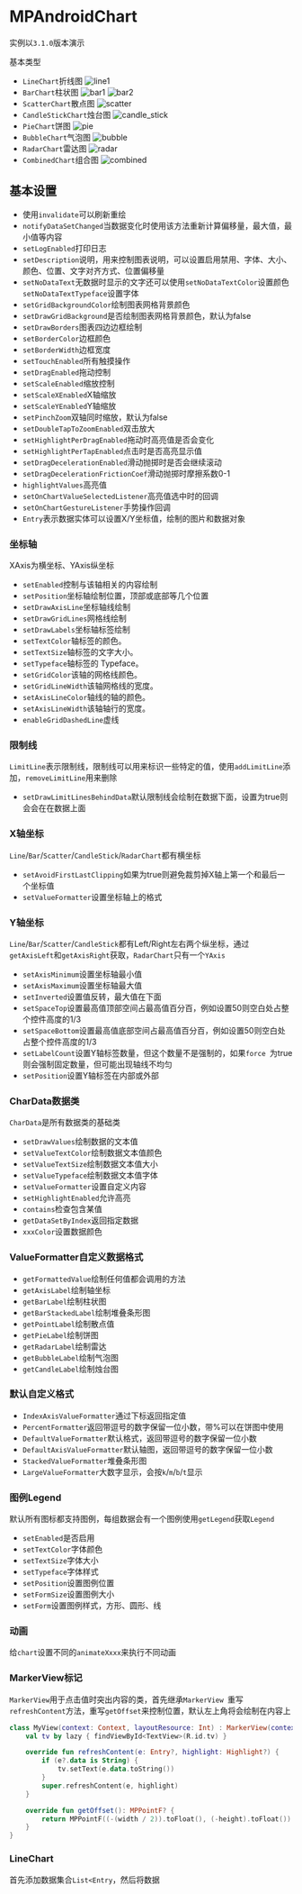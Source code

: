 # MPAndroidChart

实例以`3.1.0`版本演示

基本类型

* `LineChart`折线图
    ![line1](MPAndroidChart/line1.png)
* `BarChart`柱状图
    ![bar1](MPAndroidChart/bar1.png)
    ![bar2](MPAndroidChart/bar2.png)
* `ScatterChart`散点图
    ![scatter](MPAndroidChart/scatter.png)
* `CandleStickChart`烛台图
    ![candle_stick](MPAndroidChart/candle_stick.png)
* `PieChart`饼图
    ![pie](MPAndroidChart/pie.png)
* `BubbleChart`气泡图
    ![bubble](MPAndroidChart/bubble.png)
* `RadarChart`雷达图
    ![radar](MPAndroidChart/radar.png)
* `CombinedChart`组合图
    ![combined](MPAndroidChart/combined.png)

## 基本设置

* 使用`invalidate`可以刷新重绘
* `notifyDataSetChanged`当数据变化时使用该方法重新计算偏移量，最大值，最小值等内容
* `setLogEnabled`打印日志
* `setDescription`说明，用来控制图表说明，可以设置启用禁用、字体、大小、颜色、位置、文字对齐方式、位置偏移量
* `setNoDataText`无数据时显示的文字还可以使用`setNoDataTextColor`设置颜色`setNoDataTextTypeface`设置字体
* `setGridBackgroundColor`绘制图表网格背景颜色
* `setDrawGridBackground`是否绘制图表网格背景颜色，默认为false
* `setDrawBorders`图表四边边框绘制
* `setBorderColor`边框颜色
* `setBorderWidth`边框宽度
* `setTouchEnabled`所有触摸操作
* `setDragEnabled`拖动控制
* `setScaleEnabled`缩放控制
* `setScaleXEnabled`X轴缩放
* `setScaleYEnabled`Y轴缩放
* `setPinchZoom`双轴同时缩放，默认为false
* `setDoubleTapToZoomEnabled`双击放大
* `setHighlightPerDragEnabled`拖动时高亮值是否会变化
* `setHighlightPerTapEnabled`点击时是否高亮显示值
* `setDragDecelerationEnabled`滑动抛掷时是否会继续滚动
* `setDragDecelerationFrictionCoef`滑动抛掷时摩擦系数0-1
* `highlightValues`高亮值
* `setOnChartValueSelectedListener`高亮值选中时的回调
* `setOnChartGestureListener`手势操作回调
* `Entry`表示数据实体可以设置X/Y坐标值，绘制的图片和数据对象

### 坐标轴
XAxis为横坐标、YAxis纵坐标
* `setEnabled`控制与该轴相关的内容绘制
* `setPosition`坐标轴绘制位置，顶部或底部等几个位置
* `setDrawAxisLine`坐标轴线绘制
* `setDrawGridLines`网格线绘制
* `setDrawLabels`坐标轴标签绘制
* `setTextColor`轴标签的颜色。
* `setTextSize`轴标签的文字大小。
* `setTypeface`轴标签的 Typeface。
* `setGridColor`该轴的网格线颜色。
* `setGridLineWidth`该轴网格线的宽度。
* `setAxisLineColor`轴线的轴的颜色。
* `setAxisLineWidth`该轴轴行的宽度。
* `enableGridDashedLine`虚线

### 限制线

`LimitLine`表示限制线，限制线可以用来标识一些特定的值，使用`addLimitLine`添加，`removeLimitLine`用来删除

* `setDrawLimitLinesBehindData`默认限制线会绘制在数据下面，设置为true则会会在在数据上面

### X轴坐标

`Line`/`Bar`/`Scatter`/`CandleStick`/`RadarChart`都有横坐标

* `setAvoidFirstLastClipping`如果为true则避免裁剪掉X轴上第一个和最后一个坐标值
* `setValueFormatter`设置坐标轴上的格式

### Y轴坐标

`Line`/`Bar`/`Scatter`/`CandleStick`都有Left/Right左右两个纵坐标，通过`getAxisLeft`和`getAxisRight`获取，`RadarChart`只有一个`YAxis`

* `setAxisMinimum`设置坐标轴最小值
* `setAxisMaximum`设置坐标轴最大值
* `setInverted`设置值反转，最大值在下面
* `setSpaceTop`设置最高值顶部空间占最高值百分百，例如设置50则空白处占整个控件高度的1/3
* `setSpaceBottom`设置最高值底部空间占最高值百分百，例如设置50则空白处占整个控件高度的1/3
* `setLabelCount`设置Y轴标签数量，但这个数量不是强制的，如果`force `为true则会强制固定数量，但可能出现轴线不均匀
* `setPosition`设置Y轴标签在内部或外部

### CharData数据类	

`CharData`是所有数据类的基础类

* `setDrawValues`绘制数据的文本值
* `setValueTextColor`绘制数据文本值颜色
* `setValueTextSize`绘制数据文本值大小
* `setValueTypeface`绘制数据文本值字体
* `setValueFormatter`设置自定义内容
* `setHighlightEnabled`允许高亮
* `contains`检查包含某值
* `getDataSetByIndex`返回指定数据
* `xxxColor`设置数据颜色

### ValueFormatter自定义数据格式

* `getFormattedValue`绘制任何值都会调用的方法
* `getAxisLabel`绘制轴坐标
* `getBarLabel`绘制柱状图
* `getBarStackedLabel`绘制堆叠条形图
* `getPointLabel`绘制散点值
* `getPieLabel`绘制饼图
* `getRadarLabel`绘制雷达
* `getBubbleLabel`绘制气泡图
* `getCandleLabel`绘制烛台图

### 默认自定义格式

* `IndexAxisValueFormatter`通过下标返回指定值
* `PercentFormatter`返回带逗号的数字保留一位小数，带%可以在饼图中使用
* `DefaultValueFormatter`默认格式，返回带逗号的数字保留一位小数
* `DefaultAxisValueFormatter`默认轴图，返回带逗号的数字保留一位小数
* `StackedValueFormatter`堆叠条形图
* `LargeValueFormatter`大数字显示，会按`k`/`m`/`b`/`t`显示

### 图例Legend

默认所有图标都支持图例，每组数据会有一个图例使用`getLegend`获取`Legend`

* `setEnabled`是否启用
* `setTextColor`字体颜色
* `setTextSize`字体大小
* `setTypeface`字体样式
* `setPosition`设置图例位置
* `setFormSize`设置图例大小
* `setForm`设置图例样式，方形、圆形、线

### 动画

给`chart`设置不同的`animateXxxx`来执行不同动画

### MarkerView标记

`MarkerView`用于点击值时突出内容的类，首先继承`MarkerView `重写`refreshContent`方法，重写`getOffset`来控制位置，默认左上角将会绘制在内容上

```kotlin
class MyView(context: Context, layoutResource: Int) : MarkerView(context, layoutResource) {
    val tv by lazy { findViewById<TextView>(R.id.tv) }

    override fun refreshContent(e: Entry?, highlight: Highlight?) {
        if (e?.data is String) {
            tv.setText(e.data.toString())
        }
        super.refreshContent(e, highlight)
    }

    override fun getOffset(): MPPointF? {
        return MPPointF((-(width / 2)).toFloat(), (-height).toFloat())
    }
}
```




### LineChart

首先添加数据集合`List<Entry`，然后将数据

